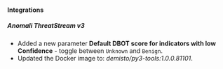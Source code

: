 
#### Integrations

##### Anomali ThreatStream v3
- Added a new parameter **Default DBOT score for indicators with low Confidence** - toggle between `Unknown` and `Benign`.
- Updated the Docker image to: *demisto/py3-tools:1.0.0.81101*.
